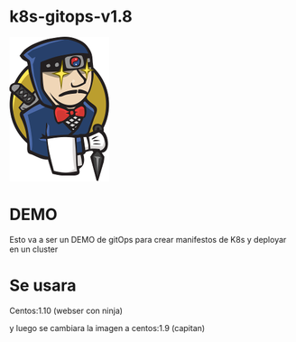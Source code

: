 # k8s-gitops-v1.8
![](pics/256.png)

# DEMO
Esto va a ser un DEMO de gitOps para crear manifestos de K8s y deployar en un cluster

# Se usara 
Centos:1.10 (webser con ninja)

y luego se cambiara la imagen a centos:1.9 (capitan)
